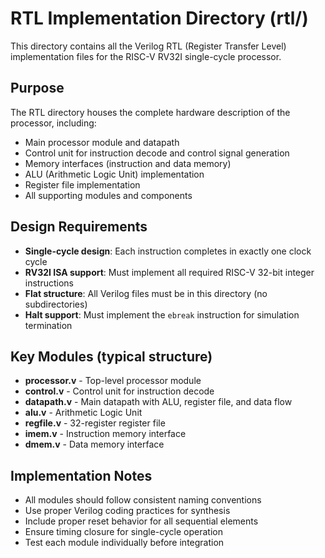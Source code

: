 # RTL Implementation Directory (rtl/)

This directory contains all the Verilog RTL (Register Transfer Level) implementation files for the RISC-V RV32I single-cycle processor.

## Purpose

The RTL directory houses the complete hardware description of the processor, including:
- Main processor module and datapath
- Control unit for instruction decode and control signal generation
- Memory interfaces (instruction and data memory)
- ALU (Arithmetic Logic Unit) implementation
- Register file implementation
- All supporting modules and components

## Design Requirements

- **Single-cycle design**: Each instruction completes in exactly one clock cycle
- **RV32I ISA support**: Must implement all required RISC-V 32-bit integer instructions
- **Flat structure**: All Verilog files must be in this directory (no subdirectories)
- **Halt support**: Must implement the `ebreak` instruction for simulation termination

## Key Modules (typical structure)

- **processor.v** - Top-level processor module
- **control.v** - Control unit for instruction decode
- **datapath.v** - Main datapath with ALU, register file, and data flow
- **alu.v** - Arithmetic Logic Unit
- **regfile.v** - 32-register register file
- **imem.v** - Instruction memory interface
- **dmem.v** - Data memory interface

## Implementation Notes

- All modules should follow consistent naming conventions
- Use proper Verilog coding practices for synthesis
- Include proper reset behavior for all sequential elements
- Ensure timing closure for single-cycle operation
- Test each module individually before integration
